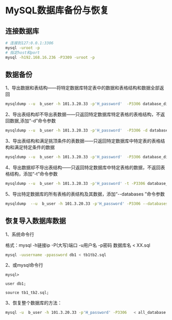 # MySQL数据库备份与恢复

## 连接数据库

```bash
# 连接到127:0.0.1:3306
mysql -uroot -p
# 指定host和port
mysql -h192.168.16.236 -P3309 -uroot -p
```

## 数据备份

1、导出数据和表结构——将特定数据库特定表中的数据和表格结构和数据全部返回

```bash
mysqldump --u  b_user -h 101.3.20.33 -p'H_password'  -P3306 database_di up_subjects > 0101_0630_up_subjects.sql
```

2、导出表结构却不导出表数据——只返回特定数据库特定表格的表格结构，不返回数据,添加“-d”命令参数

```bash
mysqldump --u  b_user -h 101.3.20.33 -p'H_password'  -P3306 -d database_di up_subjects > 0101_0630_up_subjects.sql
```

3、导出表结构和满足挑顶条件的表数据——只返回特定数据库中特定表的表格结构和满足特定条件的数据

```bash
mysqldump --u  b_user -h 101.3.20.33 -p'H_password'  -P3306 database_di up_subjects --where=" ctime>'2017-01-01' and ctime<'2017-06-30'" > 0101_0630_up_subjects.sql
```
4、导出数据却不导出表结构——只返回特定数据库中特定表格的数据，不返回表格结构，添加“-t”命令参数

```bash
mysqldump --u  b_user -h 101.3.20.33 -p'H_password' -t -P3306 database_di up_subjects  >0101_0630_up_subjects.sql
```

5、导出特定数据库的所有表格的表结构及其数据，添加“--databases ”命令参数

```bash
mysqldump  --u  b_user -h 101.3.20.33 -p'H_password' -P3306 --databases test  > all_database.sql
```

## 恢复导入数据库数据

1、系统命令行

格式：mysql -h链接ip -P(大写)端口 -u用户名 -p密码 数据库名 < XX.sql 
```bash
mysql -uusername -ppassword db1 < tb1tb2.sql
```

2、或mysql命令行

```mysql
mysql>

user db1;

source tb1_tb2.sql;
```

3、恢复整个数据库的方法：

```bash
mysql -u  b_user -h 101.3.20.33 -p'H_password' -P3306   < all_database.sql
```

